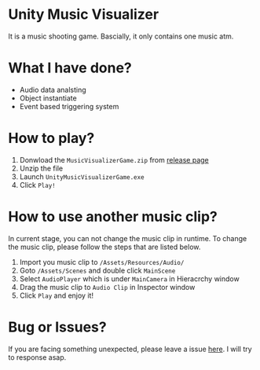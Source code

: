 # Unity Music Visualizer
It is a music shooting game.
Bascially, it only contains one music atm.

# What I have done?
- Audio data analsting
- Object instantiate
- Event based triggering system

# How to play?
1. Donwload the `MusicVisualizerGame.zip` from [release page](https://github.com/Aa22041100/Unity-Music-Visualizer/releases)
2. Unzip the file
3. Launch `UnityMusicVisualizerGame.exe`
4. Click `Play!`

# How to use another music clip?
In current stage, you can not change the music clip in runtime. To change the music clip, please follow the steps that are listed below.
1. Import you music clip to `/Assets/Resources/Audio/`
2. Goto `/Assets/Scenes` and double click `MainScene`
3. Select `AudioPlayer` which is under `MainCamera` in Hieracrchy window
4. Drag the music clip to `Audio Clip` in Inspector window
5. Click `Play` and enjoy it!

# Bug or Issues?
If you are facing something unexpected, please leave a issue [here](https://github.com/Aa22041100/Unity-Music-Visualizer/issues). I will try to response asap.
